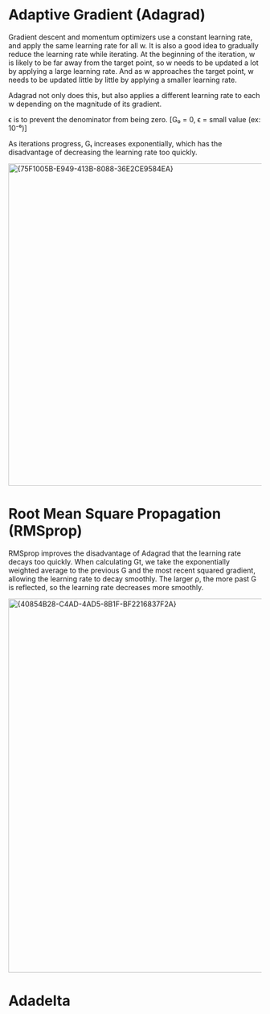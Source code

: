 # Adaptive Gradient (Adagrad)
Gradient descent and momentum optimizers use a constant learning rate, and apply the same learning rate for all w. It is also a good idea to gradually reduce the learning rate while iterating. At the beginning of the iteration, w is likely to be far away from the target point, so w needs to be updated a lot by applying a large learning rate. And as w approaches the target point, w needs to be updated little by little by applying a smaller learning rate.

Adagrad not only does this, but also applies a different learning rate to each w depending on the magnitude of its gradient.

ϵ is to prevent the denominator from being zero. [G₀ = 0, ϵ = small value (ex: 10⁻⁶)]

As iterations progress, Gₜ increases exponentially, which has the disadvantage of decreasing the learning rate too quickly. 

<img width="1816" height="641" alt="{75F1005B-E949-413B-8088-36E2CE9584EA}" src="https://github.com/user-attachments/assets/64261034-4880-42d8-bdf2-439f8eea372d" />


# Root Mean Square Propagation (RMSprop)
RMSprop improves the disadvantage of Adagrad that the learning rate decays too quickly. When calculating Gt, we take the exponentially weighted average to the previous G and the most recent squared gradient, allowing the learning rate to decay smoothly. The larger ρ, the more past G is reflected, so the learning rate decreases more smoothly.

<img width="1858" height="744" alt="{40854B28-C4AD-4AD5-8B1F-BF2216837F2A}" src="https://github.com/user-attachments/assets/ab7ced7b-d716-4411-9b18-19324dce0971" />


# Adadelta
